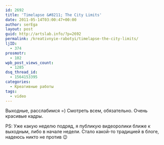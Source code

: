```yaml
---
id: 2692
title: 'Timelapse &#8211; The City Limits'
date: 2011-05-14T03:00:47+00:00
author: serEga
layout: post
guid: http://artslab.info/?p=2692
permalink: /kreativnyie-rabotyi/timelapse-the-city-limits/
ljID:
  - 374
prosmotr:
  - 102
wpb_post_views_count:
  - 1285
dsq_thread_id:
  - 1564153395
categories:
  - Креативные работы
tags:
  - video
---
```

Выходные, расслабимся =) Смотреть всем, обязательно. Очень красивые кадры.

<center>
</center>

PS: Уже какую неделю подряд, я публикую видеоролики ближе к выходным, либо в начале недели. Стало какой-то традицией в блоге, надеюсь никто не против 😉